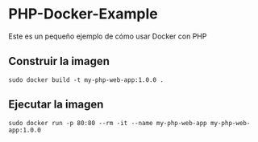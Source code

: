 # PHP-Docker-Example
Este es un pequeño ejemplo de cómo usar Docker con PHP

## Construir la imagen
`sudo docker build -t my-php-web-app:1.0.0 .`
## Ejecutar la imagen
`sudo docker run -p 80:80 --rm -it --name my-php-web-app my-php-web-app:1.0.0`